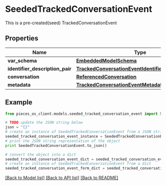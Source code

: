 # SeededTrackedConversationEvent

This is a pre-created(seed) TrackedConversationEvent

## Properties

Name | Type | Description | Notes
------------ | ------------- | ------------- | -------------
**var_schema** | [**EmbeddedModelSchema**](EmbeddedModelSchema) |  | [optional] 
**identifier_description_pair** | [**TrackedConversationEventIdentifierDescriptionPairs**](TrackedConversationEventIdentifierDescriptionPairs) |  | 
**conversation** | [**ReferencedConversation**](ReferencedConversation) |  | 
**metadata** | [**TrackedConversationEventMetadata**](TrackedConversationEventMetadata) |  | [optional] 

## Example

```python
from pieces_os_client.models.seeded_tracked_conversation_event import SeededTrackedConversationEvent

# TODO update the JSON string below
json = "{}"
# create an instance of SeededTrackedConversationEvent from a JSON string
seeded_tracked_conversation_event_instance = SeededTrackedConversationEvent.from_json(json)
# print the JSON string representation of the object
print SeededTrackedConversationEvent.to_json()

# convert the object into a dict
seeded_tracked_conversation_event_dict = seeded_tracked_conversation_event_instance.to_dict()
# create an instance of SeededTrackedConversationEvent from a dict
seeded_tracked_conversation_event_form_dict = seeded_tracked_conversation_event.from_dict(seeded_tracked_conversation_event_dict)
```
[[Back to Model list]](../README#documentation-for-models) [[Back to API list]](../README#documentation-for-api-endpoints) [[Back to README]](../README)


